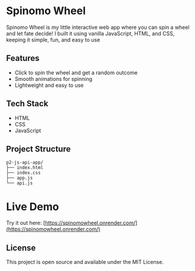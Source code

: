 # Spinomo Wheel

Spinomo Wheel is my little interactive web app where you can spin a wheel and let fate decide! I built it using vanilla JavaScript, HTML, and CSS, keeping it simple, fun, and easy to use

## Features
- Click to spin the wheel and get a random outcome
- Smooth animations for spinning
- Lightweight and easy to use

## Tech Stack
- HTML
- CSS
- JavaScript

## Project Structure
```
p2-js-api-app/
├── index.html
├── index.css
├── app.js
└── api.js
```

# Live Demo
Try it out here: [https://spinomowheel.onrender.com/](https://spinomowheel.onrender.com/)


## License
This project is open source and available under the MIT License.
